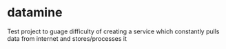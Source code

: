 # datamine

Test project to guage difficulty of creating a service which constantly pulls data from internet and stores/processes it
